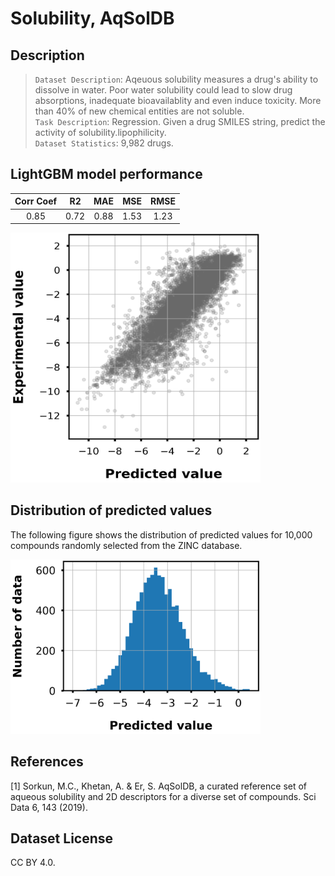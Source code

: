 # Solubility, AqSolDB

## Description

>`Dataset Description`: Aqeuous solubility measures a drug's ability to dissolve in water. Poor water solubility could lead to slow drug absorptions, inadequate bioavailablity and even induce toxicity. More than 40% of new chemical entities are not soluble.  
>`Task Description`: Regression. Given a drug SMILES string, predict the activity of solubility.lipophilicity.  
>`Dataset Statistics`: 9,982 drugs.

## LightGBM model performance

|Corr Coef|R2|MAE|MSE|RMSE|
|:----:|:----:|:----:|:----:|:----:|
|0.85|0.72|0.88|1.53|1.23|

<div align="left">
    <img src="./img/scatter_plot.png" width="400" height="400">
</div>

## Distribution of predicted values

The following figure shows the distribution of predicted values for 10,000 compounds randomly selected from the ZINC database.

<div align="left">
    <img src="img/pred_distribution.png" width="400">
</div>

## References

[1] Sorkun, M.C., Khetan, A. & Er, S. AqSolDB, a curated reference set of aqueous solubility and 2D descriptors for a diverse set of compounds. Sci Data 6, 143 (2019).

## Dataset License

CC BY 4.0.
